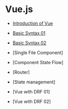 # Vue.js

- [Introduction of Vue](Introduction%20of%20Vue.md)

- [Basic Syntax 01](Basic%20Syntax%201.md)

- [Basic Syntax 02](Basic%20Syntax%202.md)

- [Single File Component]

- [Component State Flow]

- [Router]

- [State management]

- [Vue with DRF 01]

- [Vue with DRF 02]